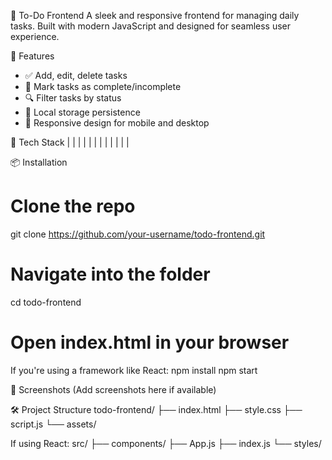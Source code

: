 📝 To-Do Frontend
A sleek and responsive frontend for managing daily tasks. Built with modern JavaScript and designed for seamless user experience.

🚀 Features
- ✅ Add, edit, delete tasks
- 📌 Mark tasks as complete/incomplete
- 🔍 Filter tasks by status
- 💾 Local storage persistence
- 📱 Responsive design for mobile and desktop

🧰 Tech Stack
|  |  | 
|  |  | 
|  |  | 
|  |  | 



📦 Installation
# Clone the repo
git clone https://github.com/your-username/todo-frontend.git

# Navigate into the folder
cd todo-frontend

# Open index.html in your browser


If you're using a framework like React:
npm install
npm start



📸 Screenshots
(Add screenshots here if available)

🛠️ Project Structure
todo-frontend/
├── index.html
├── style.css
├── script.js
└── assets/


If using React:
src/
├── components/
├── App.js
├── index.js
└── styles/
